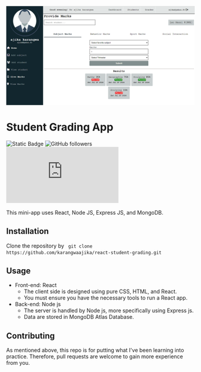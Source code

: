 ![challenge banner](client/public/images/student-marks.PNG)

# Student Grading App

![Static Badge](https://img.shields.io/badge/Framework_used-2-green?style=flat)
![GitHub followers](https://img.shields.io/github/followers/karangwaajika)
![GitHub file size in bytes](https://img.shields.io/github/size/karangwaajika/react-student-grading/client/index.html)

This mini-app uses React, Node JS, Express JS, and MongoDB.

## Installation

Clone the repository by ` git clone https://github.com/karangwaajika/react-student-grading.git`

## Usage

- Front-end: React
  - The client side is designed using pure CSS, HTML, and React.
  - You must ensure you have the necessary tools to run a React app.
- Back-end: Node js
  - The server is handled by Node js, more specifically using Express js.
  - Data are stored in MongoDB Atlas Database.

## Contributing

As mentioned above, this repo is for putting what I've been learning into practice.
Therefore, pull requests are welcome to gain more experience from you.
